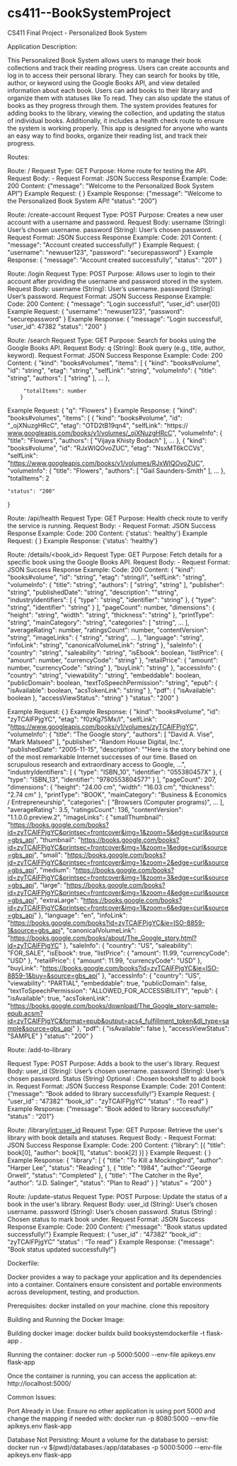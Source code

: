 # cs411--BookSystemProject
CS411 Final Project - Personalized Book System

Application Description:

This Personalized Book System allows users to manage their book collections and track their reading progress. Users can create accounts and log in to access their personal library. They can search for books by title, author, or keyword using the Google Books API, and view detailed information about each book. Users can add books to their library and organize them with statuses like To read. They can also update the status of books as they progress through them. The system provides features for adding books to the library, viewing the collection, and updating the status of individual books. Additionally, it includes a health check route to ensure the system is working properly. This app is designed for anyone who wants an easy way to find books, organize their reading list, and track their progress.

Routes:


Route: /
Request Type: GET
Purpose: Home route for testing the API.
Request Body: -
Request Format: JSON
Success Response Example:
Code: 200
Content: {"message": "Welcome to the Personalized Book System API”}
Example Request:
	{
	}
Example Response:
	{"message": "Welcome to the Personalized Book System API!
	 “status”: “200”}

Route: /create-account
Request Type: POST
Purpose: Creates a new user account with a username and password.
Request Body:
username (String): User’s chosen username.
password (String): User’s chosen password.
Request Format: JSON
Success Response Example:
Code: 201
Content: { "message": "Account created successfully!” }
Example Request:
		{
			"username": "newuser123",
			"password": "securepassword"
		}
Example Response:
		{
			"message": "Account created successfully”,
			"status": "201"
		}















Route: /login
Request Type: POST
Purpose: Allows user to login to their account after providing the username and password stored in the system.
Request Body:
username (String): User’s username.
password (String): User’s password.
Request Format: JSON
Success Response Example:
Code: 200
Content: { "message": "Login successful!”, “user_id”: user[0]}
Example Request:
		{
			"username": "newuser123",
			"password": "securepassword"
		}
Example Response:
		{
			"message": "Login successful!,
			“user_id”: 47382
			"status": "200"
		}













Route: /search
Request Type: GET
Purpose: Search for books using the Google Books API.
Request Body:
q (String): Book query (e.g., title, author, keyword).
Request Format: JSON
Success Response Example:
Code: 200
Content: 
		{
 		"kind": "books#volumes",
 		"items": [
 				{
  					"kind": "books#volume",
   					"id": "string",
  					"etag": "string",
   					"selfLink": "string",
   					"volumeInfo": 
							{
    							"title": "string",
    							"authors": [
     							"string"
    									],
   							...
  				},
  			
 		 "totalItems": number
		}
Example Request:
		{
			"q": "Flowers"
		}
Example Response:
	{
 		"kind": "books#volumes",
 		"items": [
 				{
  					"kind": "books#volume",
   					"id": "_ojXNuzgHRcC",
  					"etag": "OTD2tB19qn4",
   					"selfLink": "https://		www.googleapis.com/books/v1/volumes/_ojXNuzgHRcC",
   					"volumeInfo": 
							{
    							"title": "Flowers",
    							"authors": [
     							"Vijaya Khisty Bodach"
    									],
   							...
  				},
  				{
   					"kind": "books#volume",
   					"id": "RJxWIQOvoZUC",
   					"etag": "NsxMT6kCCVs",
   					"selfLink": "https://www.googleapis.com/books/v1/volumes/RJxWIQOvoZUC",
   					"volumeInfo": {
    						"title": "Flowers",
   						"authors": [
     						"Gail Saunders-Smith"
   								 ],
   							 ...
 				 },
 	"totalItems": 2

	"status": "200"
}



















Route: /api/health
Request Type: GET
Purpose: Health check route to verify the service is running.
Request Body: -
Request Format: JSON
Success Response Example:
Code: 200
Content: {'status': ‘healthy'}
Example Request:
	{
	}
Example Response:
	{'status': ‘healthy'}






















Route: /details/<book_id>
Request Type: GET
Purpose: Fetch details for a specific book using the Google Books API.
Request Body: -
Request Format: JSON
Success Response Example:
Code: 200
Content: 
{
 "kind": "books#volume",
 "id": “string",
 "etag": "string/I",
 "selfLink": "string",
 "volumeInfo": {
  "title": "string",
  "authors": [
   "string",
   "string"
  ],
  "publisher": "string",
  "publishedDate": "string",
  "description": "\"string",
  "industryIdentifiers": [
   {
    "type": "string",
    "identifier": "string"
   },
   {
    "type": "string",
    "identifier": "string"
   }
  ],
  "pageCount": number,
  "dimensions": {
   "height": "string",
   "width": "string",
   "thickness": "string"
  },
  "printType": "string",
  "mainCategory": "string",
  "categories": [
   "string",
   ...
  ],
  "averageRating": number,
  "ratingsCount": number,
  "contentVersion": "string",
  "imageLinks": {
   "string",
   "string",
   …
  },
  "language": "string",
  "infoLink": "string",
  "canonicalVolumeLink": "string"
 },
 "saleInfo": {
  "country": "string",
  "saleability": "string",
  "isEbook": boolean,
  "listPrice": {
   "amount": number,
   "currencyCode": "string"
  },
  "retailPrice": {
   "amount": number,
   "currencyCode": "string"
  },
  "buyLink": "string"
 },
 "accessInfo": {
  "country": "string",
  "viewability": "string",
  "embeddable": boolean,
  "publicDomain": boolean,
  "textToSpeechPermission": "string",
  "epub": {
   "isAvailable": boolean,
   "acsTokenLink": "string"
  },
  "pdf": {
   "isAvailable": boolean
  },
  "accessViewStatus": "string"
 }
"status": "200"
}


Example Request:
	{
	}
Example Response:
	{
 "kind": "books#volume",
 "id": "zyTCAlFPjgYC",
 "etag": "f0zKg75Mx/I",
 "selfLink": "https://www.googleapis.com/books/v1/volumes/zyTCAlFPjgYC",
 "volumeInfo": {
  "title": "The Google story",
  "authors": [
   "David A. Vise",
   "Mark Malseed"
  ],
  "publisher": "Random House Digital, Inc.",
  "publishedDate": "2005-11-15",
  "description": "\"Here is the story behind one of the most remarkable Internet
  successes of our time. Based on scrupulous research and extraordinary access
  to Google, ...",
  "industryIdentifiers": [
   {
    "type": "ISBN_10",
    "identifier": "055380457X"
   },
   {
    "type": "ISBN_13",
    "identifier": "9780553804577"
   }
  ],
  "pageCount": 207,
  "dimensions": {
   "height": "24.00 cm",
   "width": "16.03 cm",
   "thickness": "2.74 cm"
  },
  "printType": "BOOK",
  "mainCategory": "Business & Economics / Entrepreneurship",
  "categories": [
   "Browsers (Computer programs)",
   ...
  ],
  "averageRating": 3.5,
  "ratingsCount": 136,
  "contentVersion": "1.1.0.0.preview.2",
  "imageLinks": {
   "smallThumbnail": "https://books.google.com/books?id=zyTCAlFPjgYC&printsec=frontcover&img=1&zoom=5&edge=curl&source=gbs_api",
   "thumbnail": "https://books.google.com/books?id=zyTCAlFPjgYC&printsec=frontcover&img=1&zoom=1&edge=curl&source=gbs_api",
   "small": "https://books.google.com/books?id=zyTCAlFPjgYC&printsec=frontcover&img=1&zoom=2&edge=curl&source=gbs_api",
   "medium": "https://books.google.com/books?id=zyTCAlFPjgYC&printsec=frontcover&img=1&zoom=3&edge=curl&source=gbs_api",
   "large": "https://books.google.com/books?id=zyTCAlFPjgYC&printsec=frontcover&img=1&zoom=4&edge=curl&source=gbs_api",
   "extraLarge": "https://books.google.com/books?id=zyTCAlFPjgYC&printsec=frontcover&img=1&zoom=6&edge=curl&source=gbs_api"
  },
  "language": "en",
  "infoLink": "https://books.google.com/books?id=zyTCAlFPjgYC&ie=ISO-8859-1&source=gbs_api",
  "canonicalVolumeLink": "https://books.google.com/books/about/The_Google_story.html?id=zyTCAlFPjgYC"
 },
 "saleInfo": {
  "country": "US",
  "saleability": "FOR_SALE",
  "isEbook": true,
  "listPrice": {
   "amount": 11.99,
   "currencyCode": "USD"
  },
  "retailPrice": {
   "amount": 11.99,
   "currencyCode": "USD"
  },
  "buyLink": "https://books.google.com/books?id=zyTCAlFPjgYC&ie=ISO-8859-1&buy=&source=gbs_api"
 },
 "accessInfo": {
  "country": "US",
  "viewability": "PARTIAL",
  "embeddable": true,
  "publicDomain": false,
  "textToSpeechPermission": "ALLOWED_FOR_ACCESSIBILITY",
  "epub": {
   "isAvailable": true,
   "acsTokenLink": "https://books.google.com/books/download/The_Google_story-sample-epub.acsm?id=zyTCAlFPjgYC&format=epub&output=acs4_fulfillment_token&dl_type=sample&source=gbs_api"
  },
  "pdf": {
   "isAvailable": false
  },
  "accessViewStatus": "SAMPLE"
 }
"status": "200"
}















Route: /add-to-library

Request Type: POST
Purpose: Adds a book to the user's library.
Request Body: 
user_id (String): User’s chosen username.
password (String): User’s chosen password.
Status (String) Optional : Chosen bookshelf to add book in.
Request Format: JSON
Success Response Example:
Code: 201
Content: {“message": “Book added to library successfully!”}
Example Request:
	{
		“user_id” : “47382”
		“book_id” : “zyTCAlFPjgYC”
		“status” : “To read”
	}
Example Response:
	{“message": “Book added to library successfully!”
	  “status” : “201”}













Route: /library/<int:user_id>
Request Type: GET
Purpose: Retrieve the user's library with book details and statuses.
Request Body: -
Request Format: JSON
Success Response Example:
Code: 200
Content: {“library”: [{
                "title": book[0],
                "author": book[1],
                "status": book[2]
            }]
}
Example Request:
	{
	}
Example Response:
	{ "library": 
		[ {  "title": "To Kill a Mockingbird”,
			"author": "Harper Lee", "status": "Reading" }, 				   { "title": "1984", 
			"author":"George Orwell", 
			"status": "Completed" }, 
		   { "title": "The Catcher in the Rye", 
			"author": "J.D. Salinger", 
			"status": "Plan to Read" } 
		] 
	“status” = “200”
}






Route: /update-status
Request Type: POST
Purpose:  Update the status of a book in the user's library.
Request Body: 
user_id (String): User’s chosen username.
password (String): User’s chosen password.
Status (String) : Chosen status to mark book under.
Request Format: JSON
Success Response Example:
Code: 200
Content: {"message": "Book status updated successfully!"}
Example Request:
	{
		“user_id” : “47382”
		“book_id” : “zyTCAlFPjgYC”
		“status” : “To read”
	}
Example Response:
	{"message": "Book status updated successfully!"}



Dockerfile: 

Docker provides a way to package your application and its dependencies into a container. Containers ensure consistent and portable environments across development, testing, and production.

Prerequisites:
docker installed on your machine.
clone this repository 

Building and Running the Docker Image:

Building docker image: 
docker buildx build booksystemdockerfile -t flask-app .

Running the container:
docker run -p 5000:5000 --env-file apikeys.env flask-app

Once the container is running, you can access the application at: http://localhost:5000/

Common Issues:

Port Already in Use: Ensure no other application is using port 5000 and change the mapping if needed with: 
docker run -p 8080:5000 --env-file apikeys.env flask-app

Database Not Persisting: Mount a volume for the database to persist:
docker run -v $(pwd)/databases:/app/databases -p 5000:5000 --env-file apikeys.env flask-app


